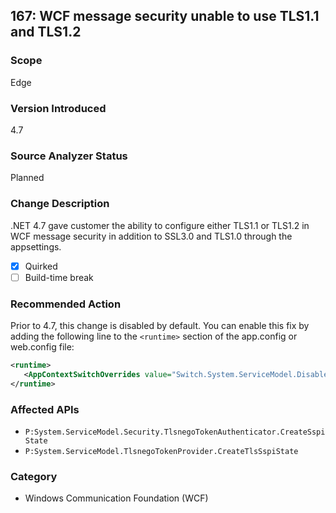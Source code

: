 ## 167: WCF message security unable to use TLS1.1 and TLS1.2

### Scope
Edge

### Version Introduced
4.7

### Source Analyzer Status
Planned

### Change Description
.NET 4.7 gave customer the ability to configure either TLS1.1 or TLS1.2 in WCF message security in addition to SSL3.0 and TLS1.0 through the appsettings. 

- [x] Quirked
- [ ] Build-time break

### Recommended Action
Prior to 4.7, this change is disabled by default. You can enable this fix by adding the following line to the `<runtime>` section of the app.config or web.config file:

   ```xml
   <runtime>
      <AppContextSwitchOverrides value="Switch.System.ServiceModel.DisableUsingServicePointManagerSecurityProtocols=false;Switch.System.Net.DontEnableSchUseStrongCrypto=false" />
   </runtime>
   ```   


### Affected APIs
* `P:System.ServiceModel.Security.TlsnegoTokenAuthenticator.CreateSspiState`
* `P:System.ServiceModel.TlsnegoTokenProvider.CreateTlsSspiState`


### Category
* Windows Communication Foundation (WCF)
